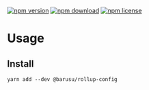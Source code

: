 [![npm version](https://img.shields.io/npm/v/@barusu/rollup-config.svg)](https://www.npmjs.com/package/@barusu/rollup-config)
[![npm download](https://img.shields.io/npm/dm/@barusu/rollup-config.svg)](https://www.npmjs.com/package/@barusu/rollup-config)
[![npm license](https://img.shields.io/npm/l/@barusu/rollup-config.svg)](https://www.npmjs.com/package/@barusu/rollup-config)


# Usage

  ## Install
  ```shell
  yarn add --dev @barusu/rollup-config
  ```

